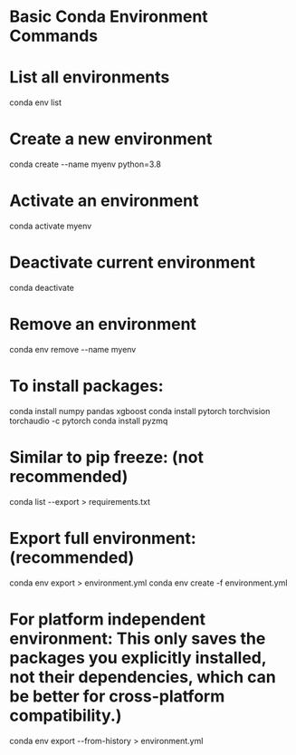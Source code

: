 # Basic Conda Environment Commands
# List all environments
conda env list

# Create a new environment
conda create --name myenv python=3.8

# Activate an environment
conda activate myenv

# Deactivate current environment
conda deactivate

# Remove an environment
conda env remove --name myenv

# To install packages:
conda install numpy pandas xgboost
conda install pytorch torchvision torchaudio -c pytorch
conda install pyzmq




# Similar to pip freeze: (not recommended)
conda list --export > requirements.txt

# Export full environment: (recommended)
conda env export > environment.yml
conda env create -f environment.yml

# For platform independent environment: This only saves the packages you explicitly installed, not their dependencies, which can be better for cross-platform compatibility.)
conda env export --from-history > environment.yml 



